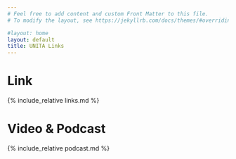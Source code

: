 ```yaml
---
# Feel free to add content and custom Front Matter to this file.
# To modify the layout, see https://jekyllrb.com/docs/themes/#overriding-theme-defaults

#layout: home
layout: default
title: UNITA Links
---
```


<h1>Link</h1>
<div class="list-block" markdown="1">
{% include_relative links.md %}
</div>

<h1>Video & Podcast</h1>
<div class="list-block" markdown="1">
{% include_relative podcast.md %}
</div>